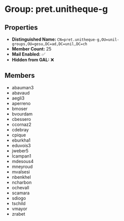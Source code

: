 # Group: pret.unitheque-g

## Properties

- **Distinguished Name:** `CN=pret.unitheque-g,OU=unil-groups,OU=gesu,DC=ad,DC=unil,DC=ch`
- **Member Count:** 25
- **Mail Enabled:** ✅
- **Hidden from GAL:** ❌

## Members

- abauman3
- abavaud
- aegli3
- aperreno
- bmoser
- bvourdam
- cbessero
- ccornaz2
- cdebray
- cpique
- eburkha1
- eduvois3
- jweber5
- lcampan1
- mdesous4
- mneyroud
- mvalsesi
- nbenkhel
- ncharbon
- ochevall
- scamara
- sdiogo
- tschild
- vmayor
- zrabet
